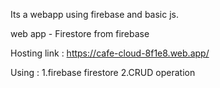 Its a webapp using firebase and basic js.

web app - Firestore from firebase

Hosting link : https://cafe-cloud-8f1e8.web.app/

Using :
1.firebase firestore 
2.CRUD operation 

